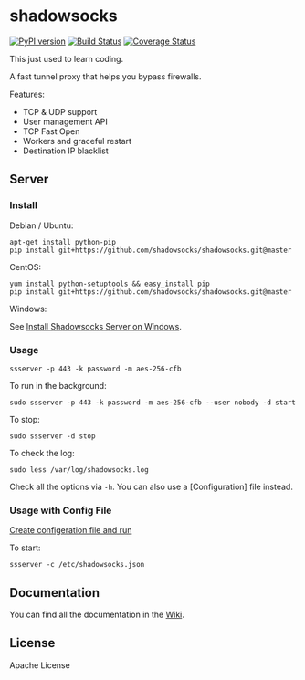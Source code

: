 shadowsocks
===========

[![PyPI version]][PyPI]
[![Build Status]][Travis CI]
[![Coverage Status]][Coverage]

This just used to learn coding.

A fast tunnel proxy that helps you bypass firewalls.

Features:
- TCP & UDP support
- User management API
- TCP Fast Open
- Workers and graceful restart
- Destination IP blacklist

Server
------

### Install

Debian / Ubuntu:

    apt-get install python-pip
    pip install git+https://github.com/shadowsocks/shadowsocks.git@master

CentOS:

    yum install python-setuptools && easy_install pip
    pip install git+https://github.com/shadowsocks/shadowsocks.git@master

Windows:

See [Install Shadowsocks Server on Windows](https://github.com/shadowsocks/shadowsocks/wiki/Install-Shadowsocks-Server-on-Windows).

### Usage

    ssserver -p 443 -k password -m aes-256-cfb

To run in the background:

    sudo ssserver -p 443 -k password -m aes-256-cfb --user nobody -d start

To stop:

    sudo ssserver -d stop

To check the log:

    sudo less /var/log/shadowsocks.log

Check all the options via `-h`. You can also use a [Configuration] file
instead.

### Usage with Config File

[Create configeration file and run](https://github.com/shadowsocks/shadowsocks/wiki/Configuration-via-Config-File)

To start:

    ssserver -c /etc/shadowsocks.json


Documentation
-------------

You can find all the documentation in the [Wiki](https://github.com/shadowsocks/shadowsocks/wiki).

License
-------

Apache License







[Build Status]:      https://img.shields.io/travis/shadowsocks/shadowsocks/master.svg?style=flat
[Coverage Status]:   https://jenkins.shadowvpn.org/result/shadowsocks
[Coverage]:          https://jenkins.shadowvpn.org/job/Shadowsocks/ws/PYENV/py34/label/linux/htmlcov/index.html
[PyPI]:              https://pypi.python.org/pypi/shadowsocks
[PyPI version]:      https://img.shields.io/pypi/v/shadowsocks.svg?style=flat
[Travis CI]:         https://travis-ci.org/shadowsocks/shadowsocks

